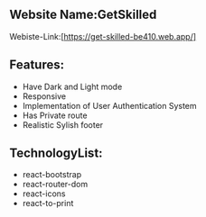 ## Website Name:GetSkilled
Webiste-Link:[https://get-skilled-be410.web.app/]
## Features:
* Have Dark and Light mode
* Responsive
* Implementation of User Authentication System
* Has Private route
* Realistic Sylish footer
## TechnologyList:
* react-bootstrap
* react-router-dom
* react-icons
* react-to-print

